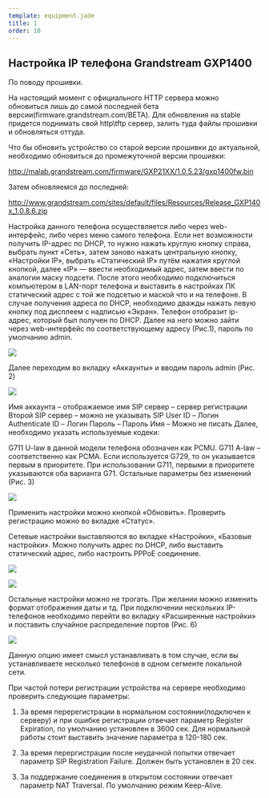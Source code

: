 ```yaml
--- 
template: equipment.jade
title: 1
order: 10
---
```


## Настройка IP телефона Grandstream GXP1400
По поводу прошивки.

На настоящий момент с официального HTTP сервера можно обновиться лишь до самой последней бета версии(firmware.grandstream.com/BETA). Для обновления на stable придется поднимать свой http\tftp сервер, залить туда файлы прошивки и обновляться оттуда.

Что бы обновить устройство со старой версии прошивки до актуальной, необходимо обновиться до промежуточной версии прошивки:

http://malab.grandstream.com/firmware/GXP21XX/1.0.5.23/gxp1400fw.bin

Затем обновляемся до последней:

http://www.grandstream.com/sites/default/files/Resources/Release_GXP140x_1.0.8.6.zip

 
Настройка данного телефона осуществляется либо через web-интерфейс, либо через меню самого телефона.
Если нет возможности получить IP-адрес по DHCP, то нужно нажать круглую кнопку справа, выбрать пункт «Сеть», затем заново нажать центральную кнопку, «Настройки IP», выбрать «Статический IP» путём нажатия круглой кнопкой, далее «IP» — ввести необходимый адрес, затем ввести по аналогии маску подсети. После этого необходимо подключиться компьютером в LAN-порт телефона и выставить в настройках ПК статический адрес с той же подсетью и маской что и на телефоне.
В случае получения адреса по DHCP, необходимо дважды нажать левую кнопку под дисплеем с надписью «Экран». Телефон отобразит ip-адрес, который был получен по DHCP.
Далее на него можно зайти через web-интерфейс по соответствующему адресу (Рис.1), пароль по умолчанию admin.

![](1.png)

Далее переходим во вкладку «Аккаунты» и вводим пароль admin (Рис. 2)

![](2.png)

Имя аккаунта – отображаемое имя
SIP сервер – сервер регистрации
Второй SIP сервер – можно не указывать
SIP User ID – Логин
Authenticate ID – Логин
Пароль – Пароль
Имя – Можно не писать
Далее, необходимо указать используемые кодеки:

G711 U-law в данной модели телефона обозначен как PCMU.
G711 A-law – соответственно как PCMA.
Если используется G729, то он указывается первым в приоритете. При использовании G711, первыми в приоритете указываются оба варианта G71.
Остальные параметры без изменений (Рис. 3)

![](3.png)

Применить настройки можно кнопкой «Обновить».
Проверить регистрацию можно во вкладке «Статус».

Сетевые настройки выставляются во вкладке «Настройки», «Базовые настройки». Можно получить адрес по DHCP, либо выставить статический адрес, либо настроить PPPoE соединение.

![](4.png)

![](5.png)

Остальные настройки можно не трогать. При желании можно изменить формат отображения даты и тд.
При подключении нескольких IP-телефонов необходимо перейти во вкладку «Расширенные настройки» и поставить случайное распределение портов (Рис. 6)

![](6.png)

Данную опцию имеет смысл устанавливать в том случае, если вы устанавливаете несколько телефонов в одном сегменте локальной сети.

При частой потери регистрации устройства на сервере необходимо проверить следующие параметры:

1. За время перерегистрации в нормальном состоянии(подключен к серверу) и при ошибке регистрации отвечает параметр Register Expiration, по умолчанию установлен в 3600 сек. Для нормальной работы стоит выставить значение параметра в 120-180 сек.

2. За время перергистрации после неудачной попытки отвечает параметр SIP Registration Failure. Должен быть установлен в 20 сек.

3. За поддержание соединения в открытом состоянии отвечает параметр NAT Traversal. По умолчанию режим Keep-Alive.